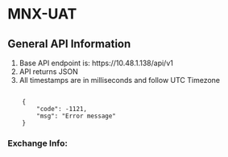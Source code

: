 # MNX-UAT

## General API Information
<ol>
	<li>Base API endpoint is: https://10.48.1.138/api/v1</li>
	<li>API returns JSON</li>
	<li>All timestamps are in milliseconds and follow UTC Timezone</li>
</ol>

<code>
	{
		"code": -1121,
		"msg": "Error message"
	}
</code>


### Exchange Info:
